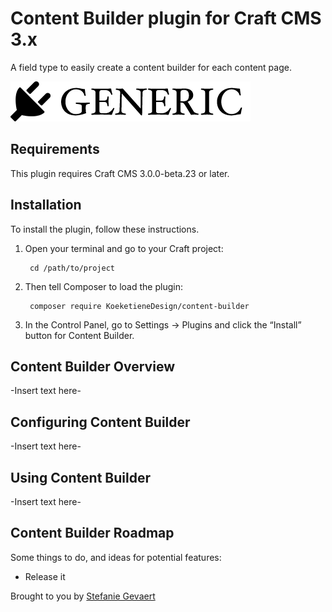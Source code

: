 # Content Builder plugin for Craft CMS 3.x

A field type to easily create a content builder for each content page.

![Screenshot](resources/img/plugin-logo.png)

## Requirements

This plugin requires Craft CMS 3.0.0-beta.23 or later.

## Installation

To install the plugin, follow these instructions.

1. Open your terminal and go to your Craft project:

        cd /path/to/project

2. Then tell Composer to load the plugin:

        composer require KoeketieneDesign/content-builder

3. In the Control Panel, go to Settings → Plugins and click the “Install” button for Content Builder.

## Content Builder Overview

-Insert text here-

## Configuring Content Builder

-Insert text here-

## Using Content Builder

-Insert text here-

## Content Builder Roadmap

Some things to do, and ideas for potential features:

* Release it

Brought to you by [Stefanie Gevaert](https://github.com/KoeketieneDesign)
